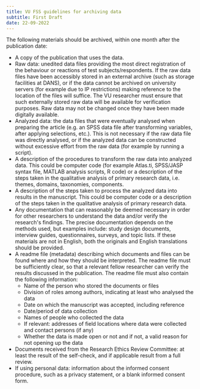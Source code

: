 ```yaml
---
title: VU FSS guidelines for archiving data
subtitle: First Draft
date: 22-09-2022
---
```


The following materials should be archived, within one month after the publication date:

- A copy of the publication that uses the data.
- Raw data: unedited data files providing the most direct registration of the behaviour or reactions of test subjects/respondents. If the raw data files have been accessibly stored in an external archive (such as storage facilities at DANS), or if the data cannot be archived on university servers (for example due to IP restrictions) making reference to the location of the files will suffice. The VU researcher must ensure that such externally stored raw data will be available for verification purposes. Raw data may not be changed once they have been made digitally available.
- Analyzed data: the data files that were eventually analysed when preparing the article (e.g. an SPSS data file after transforming variables, after applying selections, etc.). This is not necessary if the raw data file was directly analysed, or if the analyzed data can be constructed without excessive effort from the raw data  (for example by running a script). 
- A description of the procedures to transform the raw data into analyzed data. This could be computer code (for example Atlas.ti, SPSS/JASP syntax file, MATLAB analysis scripts, R code) or a description of the steps taken in the qualitative analysis of primary research data, i.e. themes, domains, taxonomies, components.
- A description of the steps taken to process the analyzed data into results in the manuscript. This could be computer code or a description of the steps taken in the qualitative analysis of primary research data.
- Any documentation that can reasonably be deemed necessary in order for other researchers to understand the data and/or verify the research's findings. The precise documentation depends on the methods used, but examples include: study design documents, interview guides, questionnaires, surveys, and topic lists. If these materials are not in English, both the originals and English translations should be provided.
- A readme file (metadata) describing which documents and files can be found where and how they should be interpreted. The readme file must be sufficiently clear, so that a relevant fellow researcher can verify the results discussed in the publication. The readme file must also contain the following information:  
	- Name of the person who stored the documents or files 
	- Division of roles among authors, indicating at least who analysed the data 
	- Date on which the manuscript was accepted, including reference 
	- Date/period of data collection 
	- Names of people who collected the data 
	- If relevant: addresses of field locations where data were collected and contact persons (if any) 
	- Whether the data is made open or not and if not, a valid reason for not opening up the data
- Documents received from the Research Ethics Review Committee: at least the result of the self-check, and if applicable result from a full review.
- If using personal data: information about the informed consent procedure, such as a privacy statement, or a blank informed consent form.